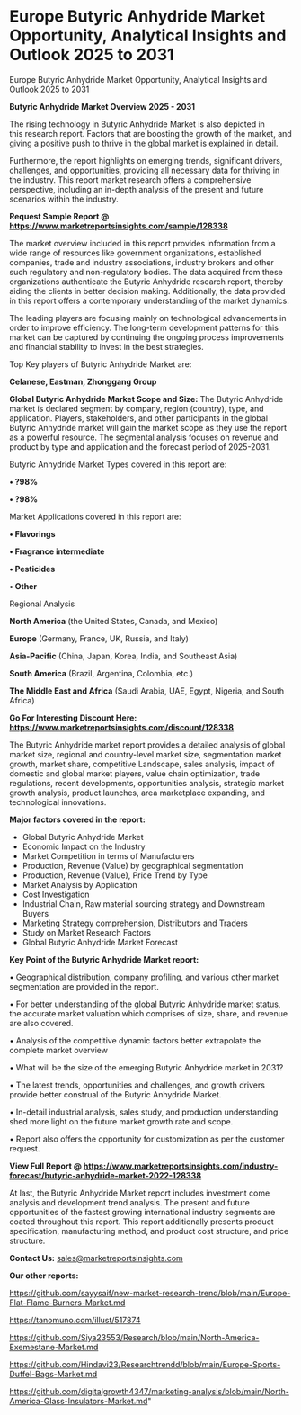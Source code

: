 # Europe Butyric Anhydride Market Opportunity, Analytical Insights and Outlook 2025 to 2031
Europe Butyric Anhydride Market Opportunity, Analytical Insights and Outlook 2025 to 2031

<Strong> Butyric Anhydride Market Overview 2025 - 2031</strong>

The rising technology in Butyric Anhydride Market is also depicted in this research report. Factors that are boosting the growth of the market, and giving a positive push to thrive in the global market is explained in detail.

Furthermore, the report highlights on emerging trends, significant drivers, challenges, and opportunities, providing all necessary data for thriving in the industry. This report market research offers a comprehensive perspective, including an in-depth analysis of the present and future scenarios within the industry.

<strong>Request Sample Report @ <a href=https://www.marketreportsinsights.com/sample/128338>https://www.marketreportsinsights.com/sample/128338</a></strong>

The market overview included in this report provides information from a wide range of resources like government organizations, established companies, trade and industry associations, industry brokers and other such regulatory and non-regulatory bodies. The data acquired from these organizations authenticate the Butyric Anhydride research report, thereby aiding the clients in better decision making. Additionally, the data provided in this report offers a contemporary understanding of the market dynamics.

The leading players are focusing mainly on technological advancements in order to improve efficiency. The long-term development patterns for this market can be captured by continuing the ongoing process improvements and financial stability to invest in the best strategies.

Top Key players of Butyric Anhydride Market are:

<strong>Celanese, Eastman, Zhonggang Group</strong>

<strong><b>Global Butyric Anhydride Market Scope and Size:</b></strong>
The Butyric Anhydride market is declared segment by company, region (country), type, and application. Players, stakeholders, and other participants in the global Butyric Anhydride market will gain the market scope as they use the report as a powerful resource. The segmental analysis focuses on revenue and product by type and application and the forecast period of 2025-2031.

Butyric Anhydride Market Types covered in this report are:

<strong>• ?98%

• ?98%</strong>

Market Applications covered in this report are:

<strong>• Flavorings

• Fragrance intermediate

• Pesticides

• Other</strong> 

Regional Analysis

<strong>North America</strong> (the United States, Canada, and Mexico)

<strong>Europe</strong> (Germany, France, UK, Russia, and Italy)

<strong>Asia-Pacific</strong> (China, Japan, Korea, India, and Southeast Asia)

<strong>South America</strong> (Brazil, Argentina, Colombia, etc.)

<strong>The Middle East and Africa</strong> (Saudi Arabia, UAE, Egypt, Nigeria, and South Africa)

<strong>Go For Interesting Discount Here: <a href=https://www.marketreportsinsights.com/discount/128338>https://www.marketreportsinsights.com/discount/128338</a></strong>

The Butyric Anhydride market report provides a detailed analysis of global market size, regional and country-level market size, segmentation market growth, market share, competitive Landscape, sales analysis, impact of domestic and global market players, value chain optimization, trade regulations, recent developments, opportunities analysis, strategic market growth analysis, product launches, area marketplace expanding, and technological innovations.

<strong><b>Major factors covered in the report:</b></strong>
<ul>
  <li>Global Butyric Anhydride Market </li>
  <li>Economic Impact on the Industry</li>
  <li>Market Competition in terms of Manufacturers</li>
  <li>Production, Revenue (Value) by geographical segmentation</li>
  <li>Production, Revenue (Value), Price Trend by Type</li>
  <li>Market Analysis by Application</li>
  <li>Cost Investigation</li>
  <li>Industrial Chain, Raw material sourcing strategy and Downstream Buyers</li>
  <li>Marketing Strategy comprehension, Distributors and Traders</li>
  <li>Study on Market Research Factors</li>
  <li>Global Butyric Anhydride Market Forecast</li>
</ul>

<strong><b>Key Point of the Butyric Anhydride Market report:</b></strong>

• Geographical distribution, company profiling, and various other market segmentation are provided in the report.

• For better understanding of the global Butyric Anhydride market status, the accurate market valuation which comprises of size, share, and revenue are also covered.

• Analysis of the competitive dynamic factors better extrapolate the complete market overview

• What will be the size of the emerging Butyric Anhydride market in 2031?

• The latest trends, opportunities and challenges, and growth drivers provide better construal of the Butyric Anhydride Market.

• In-detail industrial analysis, sales study, and production understanding shed more light on the future market growth rate and scope.

• Report also offers the opportunity for customization as per the customer request.

<strong><b>View Full Report @ <a href=https://www.marketreportsinsights.com/industry-forecast/butyric-anhydride-market-2022-128338>https://www.marketreportsinsights.com/industry-forecast/butyric-anhydride-market-2022-128338</a></b></strong>


At last, the Butyric Anhydride Market report includes investment come analysis and development trend analysis. The present and future opportunities of the fastest growing international industry segments are coated throughout this report. This report additionally presents product specification, manufacturing method, and product cost structure, and price structure.

<strong>Contact Us:</strong>
sales@marketreportsinsights.com

<strong>Our other reports:</strong>

<a href=https://github.com/sayysaif/new-market-research-trend/blob/main/Europe-Flat-Flame-Burners-Market.md>https://github.com/sayysaif/new-market-research-trend/blob/main/Europe-Flat-Flame-Burners-Market.md</a>

<a href=https://tanomuno.com/illust/517874>https://tanomuno.com/illust/517874</a>

<a href=https://github.com/Siya23553/Research/blob/main/North-America-Exemestane-Market.md>https://github.com/Siya23553/Research/blob/main/North-America-Exemestane-Market.md</a>

<a href=https://github.com/Hindavi23/Researchtrendd/blob/main/Europe-Sports-Duffel-Bags-Market.md>https://github.com/Hindavi23/Researchtrendd/blob/main/Europe-Sports-Duffel-Bags-Market.md</a>

<a href=https://github.com/digitalgrowth4347/marketing-analysis/blob/main/North-America-Glass-Insulators-Market.md>https://github.com/digitalgrowth4347/marketing-analysis/blob/main/North-America-Glass-Insulators-Market.md</a>"

